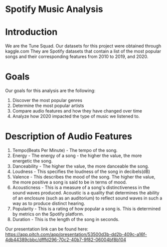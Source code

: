 # Spotify Music Analysis #
# Introduction 
We are the Tune Squad. Our datasets for this project were obtained through kaggle.com
They are Spotify datasets that contain a list of the most popular songs and their corresponding features from 2010 to 2019, and 2020. 

# Goals 
Our goals for this analysis are the following:
1. Discover the most popular genres
2. Determine the most popular artists
3. Compare audio features and how they have changed over time
4. Analyze how 2020 impacted the type of music we listened to.

# Description of Audio Features
1. Tempo(Beats Per Minute) - The tempo of the song.
2. Energy - The energy of a song - the higher the value, the more energetic the song.
3. Danceability - The higher the value, the more danceable the song.
4. Loudness - This specifies the loudness of the song in decibels(dB)
5. Valence - This describes the mood of the song. The higher the value, the more positive a song is said to be in terms of mood.
6. Acousticness - This is a measure of a song's distinctiveness in the sound waves produced. Acoustic is a quality that determines the ability of an enclosure (such as an auditorium) to reflect sound waves in such a way as to produce distinct hearing.
7. Popularity - This is a rating of how popular a song is. This is determined by metrics on the Spotify platform.
8. Duration - This is the length of the song in seconds.

Our presentation link can be found here: https://app.pitch.com/app/presentation/53500d3b-dd2b-409c-a16f-4db44389cbbc/dfffd296-70c2-40b7-9f82-06004bf8b104
